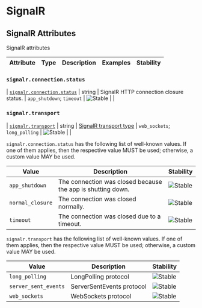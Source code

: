 <!--- Hugo front matter used to generate the website version of this page:
--->

<!-- NOTE: THIS FILE IS AUTOGENERATED. DO NOT EDIT BY HAND. -->
<!-- see templates/registry/markdown/attribute_namespace.md.j2 -->

# SignalR

## SignalR Attributes

SignalR attributes

| Attribute | Type | Description | Examples | Stability |
| --------- | ---- | ----------- | -------- | --------- |

### `signalr.connection.status`

<a id="`signalr.connection.status`"></a>

| [`signalr.connection.status`](#`signalr.connection.status`) | string | SignalR HTTP connection closure status. | `app_shutdown`; `timeout` | ![Stable](https://img.shields.io/badge/-stable-lightgreen) | |

### `signalr.transport`

<a id="`signalr.transport`"></a>

| [`signalr.transport`](#`signalr.transport`) | string | [SignalR transport type](https://github.com/dotnet/aspnetcore/blob/main/src/SignalR/docs/specs/TransportProtocols.md) | `web_sockets`; `long_polling` | ![Stable](https://img.shields.io/badge/-stable-lightgreen) | |

`signalr.connection.status` has the following list of well-known values. If one of them applies, then the respective value MUST be used; otherwise, a custom value MAY be used.

| Value            | Description                                                 | Stability                                                  |
| ---------------- | ----------------------------------------------------------- | ---------------------------------------------------------- |
| `app_shutdown`   | The connection was closed because the app is shutting down. | ![Stable](https://img.shields.io/badge/-stable-lightgreen) |
| `normal_closure` | The connection was closed normally.                         | ![Stable](https://img.shields.io/badge/-stable-lightgreen) |
| `timeout`        | The connection was closed due to a timeout.                 | ![Stable](https://img.shields.io/badge/-stable-lightgreen) |

`signalr.transport` has the following list of well-known values. If one of them applies, then the respective value MUST be used; otherwise, a custom value MAY be used.

| Value                | Description               | Stability                                                  |
| -------------------- | ------------------------- | ---------------------------------------------------------- |
| `long_polling`       | LongPolling protocol      | ![Stable](https://img.shields.io/badge/-stable-lightgreen) |
| `server_sent_events` | ServerSentEvents protocol | ![Stable](https://img.shields.io/badge/-stable-lightgreen) |
| `web_sockets`        | WebSockets protocol       | ![Stable](https://img.shields.io/badge/-stable-lightgreen) |

